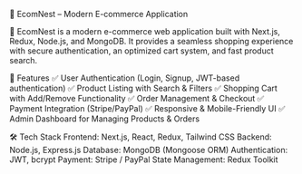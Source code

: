 📜 EcomNest – Modern E-commerce Application

🚀 EcomNest is a modern e-commerce web application built with Next.js, Redux, Node.js, and MongoDB. It provides a seamless shopping experience with secure authentication, an optimized cart system, and fast product search.

📌 Features
✅ User Authentication (Login, Signup, JWT-based authentication)
✅ Product Listing with Search & Filters
✅ Shopping Cart with Add/Remove Functionality
✅ Order Management & Checkout
✅ Payment Integration (Stripe/PayPal)
✅ Responsive & Mobile-Friendly UI
✅ Admin Dashboard for Managing Products & Orders

🛠️ Tech Stack
Frontend: Next.js, React, Redux, Tailwind CSS
Backend: Node.js, Express.js
Database: MongoDB (Mongoose ORM)
Authentication: JWT, bcrypt
Payment: Stripe / PayPal
State Management: Redux Toolkit
